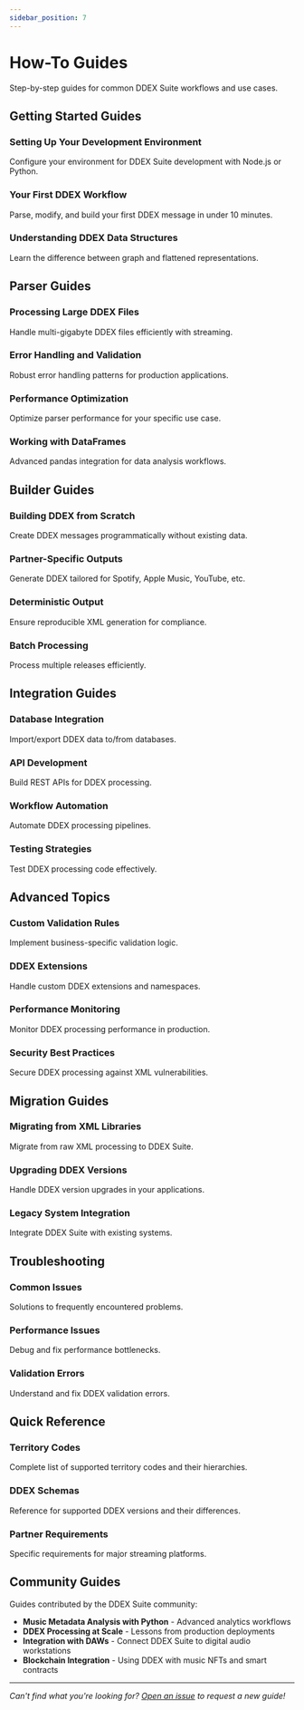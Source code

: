 ```yaml
---
sidebar_position: 7
---
```


# How-To Guides

Step-by-step guides for common DDEX Suite workflows and use cases.

## Getting Started Guides

### Setting Up Your Development Environment
Configure your environment for DDEX Suite development with Node.js or Python.

### Your First DDEX Workflow
Parse, modify, and build your first DDEX message in under 10 minutes.

### Understanding DDEX Data Structures
Learn the difference between graph and flattened representations.

## Parser Guides

### Processing Large DDEX Files
Handle multi-gigabyte DDEX files efficiently with streaming.

### Error Handling and Validation
Robust error handling patterns for production applications.

### Performance Optimization
Optimize parser performance for your specific use case.

### Working with DataFrames
Advanced pandas integration for data analysis workflows.

## Builder Guides

### Building DDEX from Scratch
Create DDEX messages programmatically without existing data.

### Partner-Specific Outputs
Generate DDEX tailored for Spotify, Apple Music, YouTube, etc.

### Deterministic Output
Ensure reproducible XML generation for compliance.

### Batch Processing
Process multiple releases efficiently.

## Integration Guides

### Database Integration
Import/export DDEX data to/from databases.

### API Development
Build REST APIs for DDEX processing.

### Workflow Automation
Automate DDEX processing pipelines.

### Testing Strategies
Test DDEX processing code effectively.

## Advanced Topics

### Custom Validation Rules
Implement business-specific validation logic.

### DDEX Extensions
Handle custom DDEX extensions and namespaces.

### Performance Monitoring
Monitor DDEX processing performance in production.

### Security Best Practices
Secure DDEX processing against XML vulnerabilities.

## Migration Guides

### Migrating from XML Libraries
Migrate from raw XML processing to DDEX Suite.

### Upgrading DDEX Versions
Handle DDEX version upgrades in your applications.

### Legacy System Integration
Integrate DDEX Suite with existing systems.

## Troubleshooting

### Common Issues
Solutions to frequently encountered problems.

### Performance Issues
Debug and fix performance bottlenecks.

### Validation Errors
Understand and fix DDEX validation errors.

## Quick Reference

### Territory Codes
Complete list of supported territory codes and their hierarchies.

### DDEX Schemas
Reference for supported DDEX versions and their differences.

### Partner Requirements
Specific requirements for major streaming platforms.

## Community Guides

Guides contributed by the DDEX Suite community:

- **Music Metadata Analysis with Python** - Advanced analytics workflows
- **DDEX Processing at Scale** - Lessons from production deployments  
- **Integration with DAWs** - Connect DDEX Suite to digital audio workstations
- **Blockchain Integration** - Using DDEX with music NFTs and smart contracts

---

*Can't find what you're looking for? [Open an issue](https://github.com/daddykev/ddex-suite/issues) to request a new guide!*